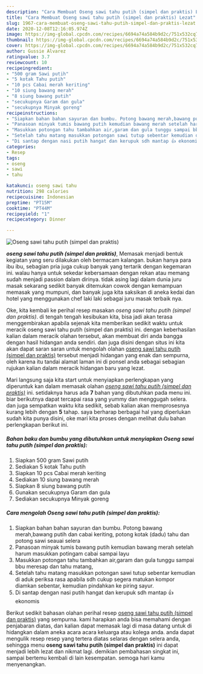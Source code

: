```yaml
---
description: "Cara Membuat Oseng sawi tahu putih (simpel dan praktis) Lezat"
title: "Cara Membuat Oseng sawi tahu putih (simpel dan praktis) Lezat"
slug: 1967-cara-membuat-oseng-sawi-tahu-putih-simpel-dan-praktis-lezat
date: 2020-12-08T12:16:05.974Z
image: https://img-global.cpcdn.com/recipes/6694a74a584b9d2c/751x532cq70/oseng-sawi-tahu-putih-simpel-dan-praktis-foto-resep-utama.jpg
thumbnail: https://img-global.cpcdn.com/recipes/6694a74a584b9d2c/751x532cq70/oseng-sawi-tahu-putih-simpel-dan-praktis-foto-resep-utama.jpg
cover: https://img-global.cpcdn.com/recipes/6694a74a584b9d2c/751x532cq70/oseng-sawi-tahu-putih-simpel-dan-praktis-foto-resep-utama.jpg
author: Gussie Alvarez
ratingvalue: 3.7
reviewcount: 10
recipeingredient:
- "500 gram Sawi putih"
- "5 kotak Tahu putih"
- "10 pcs Cabai merah keriting"
- "10 siung bawang merah"
- "8 siung bawang putih"
- "secukupnya Garam dan gula"
- "secukupnya Minyak goreng"
recipeinstructions:
- "Siapkan bahan bahan sayuran dan bumbu. Potong bawang merah,bawang putih dan cabai keriting, potong kotak (dadu) tahu dan potong sawi seauai selera"
- "Panasoan minyak tumis bawang putih kemudian bawang merah setelah harum masukkan potingam cabai sampai layu"
- "Masukkan potongan tahu tambahkan air,garam dan gula tunggu sampai bbu meresap dan tahu matang,"
- "Setelah tahu matang masukkan potongan sawi tutup sebentar kemudian di aduk periksa rasa apabila sdh cukup segera matukan kompor diamkan sebentar, kemudian pindahkan ke piring sayur."
- "Di santap dengan nasi putih hangat dan kerupuk sdh mantap 👍 ekonomis"
categories:
- Resep
tags:
- oseng
- sawi
- tahu

katakunci: oseng sawi tahu 
nutrition: 298 calories
recipecuisine: Indonesian
preptime: "PT15M"
cooktime: "PT44M"
recipeyield: "1"
recipecategory: Dinner

---
```



![Oseng sawi tahu putih (simpel dan praktis)](https://img-global.cpcdn.com/recipes/6694a74a584b9d2c/751x532cq70/oseng-sawi-tahu-putih-simpel-dan-praktis-foto-resep-utama.jpg)

<b><i>oseng sawi tahu putih (simpel dan praktis)</i></b>, Memasak menjadi bentuk kegiatan yang seru dilakukan oleh bermacam kalangan. bukan hanya para ibu ibu, sebagian pria juga cukup banyak yang tertarik dengan kegemaran ini. walau hanya untuk sekedar kebersamaan dengan rekan atau memang sudah menjadi passion dalam dirinya. tidak asing lagi dalam dunia juru masak sekarang sedikit banyak ditemukan cowok dengan kemampuan memasak yang mumpuni, dan banyak juga kita saksikan di aneka kedai dan hotel yang menggunakan chef laki laki sebagai juru masak terbaik nya.



Oke, kita kembali ke perihal resep masakan <i>oseng sawi tahu putih (simpel dan praktis)</i>. di tengah tengah kesibukan kita, bisa jadi akan terasa menggembirakan apabila sejenak kita memberikan sedikit waktu untuk meracik oseng sawi tahu putih (simpel dan praktis) ini. dengan keberhasilan kalian dalam meracik olahan tersebut, akan membuat diri anda bangga dengan hasil hidangan anda sendiri. dan juga disini dengan situs ini kita akan dapat saran saran untuk mengolah olahan <u>oseng sawi tahu putih (simpel dan praktis)</u> tersebut menjadi hidangan yang enak dan sempurna, oleh karena itu tandai alamat laman ini di ponsel anda sebagai sebagian rujukan kalian dalam meracik hidangan baru yang lezat.


Mari langsung saja kita start untuk menyiapkan perlengkapan yang diperuntuk kan dalam memasak olahan <u><i>oseng sawi tahu putih (simpel dan praktis)</i></u> ini. setidaknya harus ada <b>7</b> bahan yang dibutuhkan pada menu ini. biar berikutnya dapat tercapai rasa yang yummy dan menggugah selera. dan juga sempatkan waktu kita sedikit, sebab kalian akan memprosesnya kurang lebih dengan <b>5</b> tahap. saya berharap berbagai hal yang diperlukan sudah kita punya disini, oke mari kita proses dengan melihat dulu bahan perlengkapan berikut ini.

<!--inarticleads1-->

##### Bahan baku dan bumbu yang dibutuhkan untuk menyiapkan Oseng sawi tahu putih (simpel dan praktis):

1. Siapkan 500 gram Sawi putih
1. Sediakan 5 kotak Tahu putih
1. Siapkan 10 pcs Cabai merah keriting
1. Sediakan 10 siung bawang merah
1. Siapkan 8 siung bawang putih
1. Gunakan secukupnya Garam dan gula
1. Sediakan secukupnya Minyak goreng




<!--inarticleads2-->

##### Cara mengolah Oseng sawi tahu putih (simpel dan praktis):

1. Siapkan bahan bahan sayuran dan bumbu. Potong bawang merah,bawang putih dan cabai keriting, potong kotak (dadu) tahu dan potong sawi seauai selera
1. Panasoan minyak tumis bawang putih kemudian bawang merah setelah harum masukkan potingam cabai sampai layu
1. Masukkan potongan tahu tambahkan air,garam dan gula tunggu sampai bbu meresap dan tahu matang,
1. Setelah tahu matang masukkan potongan sawi tutup sebentar kemudian di aduk periksa rasa apabila sdh cukup segera matukan kompor diamkan sebentar, kemudian pindahkan ke piring sayur.
1. Di santap dengan nasi putih hangat dan kerupuk sdh mantap 👍 ekonomis




Berikut sedikit bahasan olahan perihal resep <u>oseng sawi tahu putih (simpel dan praktis)</u> yang sempurna. kami harapkan anda bisa memahami dengan penjabaran diatas, dan kalian dapat memasak lagi di masa datang untuk di hidangkan dalam aneka acara acara keluarga atau kolega anda. anda dapat mengulik resep resep yang tertera diatas selaras dengan selera anda, sehingga menu <b>oseng sawi tahu putih (simpel dan praktis)</b> ini dapat menjadi lebih lezat dan nikmat lagi. demikian pembahasan singkat ini, sampai bertemu kembali di lain kesempatan. semoga hari kamu menyenangkan.
